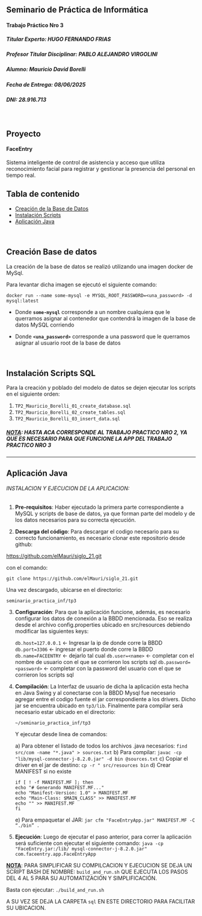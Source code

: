 ## Seminario de Práctica de Informática
#### Trabajo Práctico Nro 3
##### Titular Experto: HUGO FERNANDO FRIAS
##### Profesor Titular Disciplinar: PABLO ALEJANDRO VIRGOLINI
##### Alumno: Mauricio David Borelli
##### Fecha de Entrega: 08/06/2025
##### DNI: 28.916.713
<br>

## Proyecto

#### FaceEntry
Sistema inteligente de control de asistencia y acceso que utiliza reconocimiento facial para registrar y gestionar la presencia del personal en tiempo real.
<br>


## Tabla de contenido

* [Creación de la Base de Datos](#creación-base-de-datos)
* [Instalación Scripts](#instalación-scripts-sql)
* [Aplicación Java](#aplicación-java)
<br>


## Creación Base de datos

La creación de la base de datos se realizó utilizando una imagen docker de MySql.

Para levantar dicha imagen se ejecutó el siguiente comando:
```
docker run --name some-mysql -e MYSQL_ROOT_PASSWORD=<una_password> -d mysql:latest
```

- Donde **`some-mysql`** corresponde a un nombre cualquiera que le querramos asignar al contenedor que contendrá la imagen de la base de datos MySQL corriendo

- Donde **`<una_password>`** corresponde a una password que le querramos asignar al usuario root de la base de datos
<br>

## Instalación Scripts SQL

Para la creación y poblado del modelo de datos se dejen ejecutar los scripts en el siguiente orden:

1. `TP2_Mauricio_Borelli_01_create_database.sql`
2. `TP2_Mauricio_Borelli_02_create_tables.sql`
3. `TP2_Mauricio_Borelli_03_insert_data.sql`



##### <u>NOTA</u>: HASTA ACA CORRESPONDE AL TRABAJO PRACTICO NRO 2, YA QUE ES NECESARIO PARA QUE FUNCIONE LA APP DEL TRABAJO PRACTICO NRO 3

*********************************************************************************************************************
## Aplicación Java



###### INSTALACION Y EJECUCION DE LA APLICACION:

1. **Pre-requisitos**:
Haber ejecutado la primera parte correspondiente a MySQL y scripts de base de datos, ya que forman parte del modelo y de los datos necesarios para su correcta ejecución.

2. **Descarga del código**:
Para descargar el codigo necesario para su correcto funcionamiento, es necesario clonar este repositorio desde github:

https://github.com/elMauri/siglo_21.git

con el comando:

`git clone https://github.com/elMauri/siglo_21.git`

Una vez descargado, ubicarse en el directorio:

`seminario_practica_inf/tp3`

3. **Configuración**:
Para que la aplicación funcione, además, es necesario configurar los datos de conexión a la BBDD mencionada. Eso se realiza desde el archivo config.properties ubicado en src/resources debiendo modificar las siguientes keys:

    `db.host=127.0.0.1` <- Ingresar la ip de donde corre la BBDD
    `db.port=3306` <- ingresar el puerto donde corre la BBDD
    `db.name=FACEENTRY` <- dejarlo tal cual
    `db.user=<name>` <- completar con el nombre de usuario con el que se corrieron los scripts sql
    `db.password=<password>` <- completar con la password del usuario con el que se corrieron los scripts sql

4. **Compilación**:
La Interfaz de usuario de dicha la aplicación esta hecha en Java Swing y al conectarse con la BBDD Mysql fue necesario agregar entre el codigo fuente el jar correspondiente a los drivers. Dicho jar se encuentra ubicado en `tp3/lib`.
Finalmente para compilar será necesario estar ubicado en el directorio:

    `~/seminario_practica_inf/tp3`

    Y ejecutar desde linea de comandos:

    a)	Para obtener el listado de todos los archivos .java necesarios:
`find src/com -name "*.java" > sources.txt`
b)	Para compilar:
`javac -cp "lib/mysql-connector-j-8.2.0.jar" -d bin @sources.txt`
c)	Copiar el driver en el jar de destino:
`cp -r " src/resources bin`
d)	Crear MANIFEST si no existe
    ```
    if [ ! -f MANIFEST.MF ]; then
    echo "# Generando MANIFEST.MF..."
    echo "Manifest-Version: 1.0" > MANIFEST.MF
    echo "Main-Class: $MAIN_CLASS" >> MANIFEST.MF
    echo "" >> MANIFEST.MF
    fi 
    ```   
    e)	Para empaquetar el JAR:
    `jar cfm "FaceEntryApp.jar" MANIFEST.MF -C “./bin” .`

5. **Ejecución**:
Luego de ejecutar el paso anterior, para correr la aplicación será suficiente con ejecutar el siguiente comando:
`java -cp "FaceEntry.jar:/lib/ mysql-connector-j-8.2.0.jar" com.faceentry.app.FaceEntryApp`

<u>**NOTA**</u>: PARA SIMPLIFICAR SU COMPILCACION Y EJECUCION SE DEJA UN SCRIPT BASH DE NOMBRE: `build_and_run.sh`  QUE EJECUTA LOS PASOS DEL 4 AL 5 PARA SU AUTOMATIZACIÓN Y SIMPLIFICACIÓN.

Basta con ejecutar:
`./build_and_run.sh`

A SU VEZ SE DEJA LA CARPETA `sql` EN ESTE DIRECTORIO PARA FACILITAR SU UBICACION.